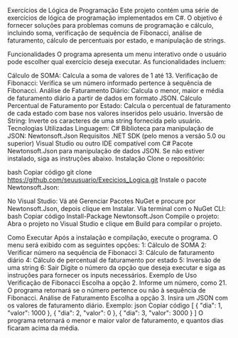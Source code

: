 ﻿Exercícios de Lógica de Programação
Este projeto contém uma série de exercícios de lógica de programação implementados em C#. O objetivo é fornecer soluções para problemas comuns de programação e cálculo, incluindo soma, verificação de sequência de Fibonacci, análise de faturamento, cálculo de percentuais por estado, e manipulação de strings.

Funcionalidades
O programa apresenta um menu interativo onde o usuário pode escolher qual exercício deseja executar. As funcionalidades incluem:

Cálculo de SOMA: Calcula a soma de valores de 1 até 13.
Verificação de Fibonacci: Verifica se um número informado pertence à sequência de Fibonacci.
Análise de Faturamento Diário: Calcula o menor, maior e média de faturamento diário a partir de dados em formato JSON.
Cálculo Percentual de Faturamento por Estado: Calcula o percentual de faturamento de cada estado com base nos valores inseridos pelo usuário.
Inversão de String: Inverte os caracteres de uma string fornecida pelo usuário.
Tecnologias Utilizadas
Linguagem: C#
Biblioteca para manipulação de JSON: Newtonsoft.Json
Requisitos
.NET SDK (pelo menos a versão 5.0 ou superior)
Visual Studio ou outro IDE compatível com C#
Pacote Newtonsoft.Json para manipulação de dados JSON. Se não estiver instalado, siga as instruções abaixo.
Instalação
Clone o repositório:

bash
Copiar código
git clone https://github.com/seuusuario/Execicios_Logica.git
Instale o pacote Newtonsoft.Json:

No Visual Studio: Vá até Gerenciar Pacotes NuGet e procure por Newtonsoft.Json, depois clique em Instalar.
Via terminal com o NuGet CLI:
bash
Copiar código
Install-Package Newtonsoft.Json
Compile o projeto: Abra o projeto no Visual Studio e clique em Build para compilar o projeto.

Como Executar
Após a instalação e compilação, execute o programa.
O menu será exibido com as seguintes opções:
1: Cálculo de SOMA
2: Verificar número na sequência de Fibonacci
3: Cálculo de faturamento diário
4: Cálculo de percentual de faturamento por estado
5: Inversão de uma string
6: Sair
Digite o número da opção que deseja executar e siga as instruções para fornecer os inputs necessários.
Exemplo de Uso
Verificação de Fibonacci
Escolha a opção 2.
Informe um número, como 21.
O programa retornará se o número pertence ou não à sequência de Fibonacci.
Análise de Faturamento
Escolha a opção 3.
Insira um JSON com os valores de faturamento diário. Exemplo:
json
Copiar código
[
  { "dia": 1, "valor": 1000 },
  { "dia": 2, "valor": 0 },
  { "dia": 3, "valor": 3000 }
]
O programa retornará o menor e maior valor de faturamento, e quantos dias ficaram acima da média.